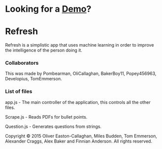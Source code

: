 # Looking for a [Demo](https://www.youtube.com/watch?v=qIvA6GbncBU)?

# Refresh

Refresh is a simplistic app that uses machine learning in order to improve the intelligence of the person doing it.

### Collaborators

This was made by Pombearman, OliCallaghan, BakerBoy11, Popey456963, Developius, TomEmmerson.

### List of files

app.js - The main controller of the application, this controls all the other files.

Scrape.js - Reads PDFs for bullet points.

Question.js - Generates questions from strings.

Copyright &copy; 2015 Oliver Easton-Callaghan, Miles Budden, Tom Emmerson, Alexander Craggs, Alex Baker and Finnian Anderson.
All rights reserved.
